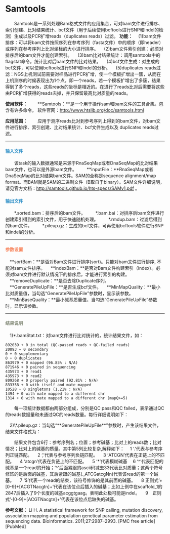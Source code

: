 # Samtools
　　Samtools是一系列处理Bam格式文件的应用集合，可对bam文件进行排序、索引创建、比对结果统计、bcf文件（用于后续使用bcftools进行SNP和Indel的检测）生成以及PCR扩增reads（duplicates reads）过滤。
**功能：**
　(1)bam文件排序：可以将bam文件按照序列在参考序列（fasta文件）中的顺序（即header）或序列在参考序列上比对坐标的大小进行排序。
　(2)bam文件索引创建：必须对排序后的bam文件才能创建索引。
　(3)bam比对结果统计：调用samtools中的flagstat命令，统计比对后bam文件的比对结果。
　(4)bcf文件生成：对生成的bcf文件，可以使用bcftools进行SNP和Indel的分析。
　(5)duplicates reads过滤：NGS上机测试前需要对样品进行PCR扩增，使一个模板扩增出一簇，从而在上机测序的时候表现出为1个点，即一个reads，若一个模板扩增出了多簇，结果得到了多个reads，这些reads的坐标是相近的。在进行了reads比对后需要将这些由PCR扩增获得的reads去掉，并只保留最高比对质量的reads。

**使用软件：**
　　**Samtools：**是一个用于操作sam和bam文件的工具合集。包含有许多命令。
  软件官网：http://www.htslib.org/doc/samtools.html

**应用范围：**
　　应用于测序reads比对到参考序列上得到的bam文件，对bam文件进行排序、索引创建、比对结果统计、bcf文件生成以及 duplicates reads过滤。
***
#### **<i class="glyphicon glyphicon-log-in" aria-hidden="true" style="color:#3090C7"></i><span style="color:#3090C7"> 输入文件**
　　该task的输入数据通常是来源于RnaSeqMap或者DnaSeqMap的比对结果bam文件，也可以是外源bam文件。
　　**inputFile：**RnaSeqMap或者DnaSeqMap的比对结果bam文件。SAM的全称是sequence alignment/map format。而BAM就是SAM的二进制文件（B取自于binary）。SAM文件详细说明，请见官方文档：http://samtools.github.io/hts-specs/SAMv1.pdf 。

#### **<i class="glyphicon glyphicon-log-out" aria-hidden="true" style="color:#3090C7"></i><span style="color:#3090C7"> 输出文件**
　　\*.sorted.bam：排序后的bam文件。
　　\*.bam.bai：对排序后bam文件进行创建索引得到的索引文件，用于快速随机处理。
　　\*.rmdup.bam：过滤后得到的bam文件，
　　\*.pileup.gz：生成的bcf文件，可再使用bcftools软件进行SNP和indel的分析。 

***
#### **<i class="fa fa-cog" aria-hidden="true" style="color:#F88158"></i> <span style="color:#F88158">参数设置**
　**sortBam：**是否对Bam文件进行排序(sort)。只能对bam文件进行排序, 不能对sam文件排序。
　**indexBam：**是否对Bam文件构建索引（index）。必须对bam文件进行默认情况下的排序后，才能进行索引的构建。
　**removeDuplicate：**是否去除Duplicate序列。 
　**GeneratePileUpFile：**是否生成bcf文件。
　**MinMapQuality：**最小比对质量值，当勾选“GeneratePileUpFile”参数时，显示该参数。
　**MinBaseQuality：**最小碱基质量值，当勾选“GeneratePileUpFile”参数时，显示该参数。
　
***
#### **<i class="fa fa-file-text" aria-hidden="true" style="color:#848b79"></i><span style="color:#848b79"> 结果说明**
　1)\*.bamStat.txt：对bam文件进行比对统计的，统计结果文件，如：
```
892039 + 0 in total (QC-passed reads + QC-failed reads)
20093 + 0 secondary
0 + 0 supplementary
0 + 0 duplicates
863979 + 0 mapped (96.85% : N/A)
871946 + 0 paired in sequencing
435973 + 0 read1
435973 + 0 read2
809268 + 0 properly paired (92.81% : N/A)
833358 + 0 with itself and mate mapped
10528 + 0 singletons (1.21% : N/A)
1494 + 0 with mate mapped to a different chr
1314 + 0 with mate mapped to a different chr (mapQ>=5)
```
　　每一项统计数据都由两部分组成，分别是QC pass和QC failed，表示通过QC的reads数据量和未通过QC的reads数量。每行详细说明如下：
<div style="text-align:center"><img data-src="2.png" width="500px" ></img>
</div>
　2)\*.pileup.gz：当勾选“**GeneratePileUpFile**”参数时，产生该结果文件，结果文件格式为：

<div style="text-align:center"><img data-src="1.png" width="500px" ></img>
</div>


　　结果文件包含6行：参考序列名；位置；参考碱基；比对上的reads数；比对情况；比对上的碱基的质量。其中第5列比较复杂,解释如下：
　1 ‘.’代表与参考序列正链匹配。
　2 ‘,’代表与参考序列负链匹配。
　3 ‘ATCGN’代表在正链上的不匹配。
　4 ‘atcgn’代表在负链上的不匹配。
　5 ‘*’代表模糊碱基
　6 ‘^’代表匹配的碱基是一个read的开始；’^'后面紧跟的ascii码减去33代表比对质量；这两个符号修饰的是后面的碱基，其后紧跟的碱基(.,ATCGatcgNn)代表该read的第一个碱基。
　7 ‘$’代表一个read的结束，该符号修饰的是其前面的碱基。
　8 正则式’\+[0-9]+[ACGTNacgtn]+’代表在该位点后插入的碱基；比如上例中在scaffold_1的2847后插入了9个长度的碱基acggtgaag。表明此处极可能是indel。
　9　正则式’-[0-9]+[ACGTNacgtn]+’代表在该位点后缺失的碱基。

**参考文献：**
Li H. A statistical framework for SNP calling, mutation discovery, association mapping and population genetical parameter estimation from sequencing data. Bioinformatics. 2011;27:2987–2993. [PMC free article] [PubMed]

